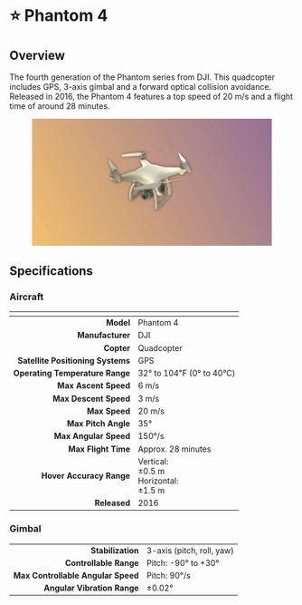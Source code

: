# ⭐ Phantom 4

## Overview

The fourth generation of the Phantom series from DJI.  This quadcopter includes GPS, 3-axis gimbal and a forward optical collision avoidance.  Released in 2016, the Phantom 4 features a top speed of 20 m/s and a flight time of around 28 minutes.

<figure><img src="../../.gitbook/assets/image (1) (1).png" alt=""><figcaption></figcaption></figure>

## Specifications

### Aircraft

<table data-full-width="false"><thead><tr><th align="right"></th><th></th></tr></thead><tbody><tr><td align="right"><strong>Model</strong></td><td>Phantom 4</td></tr><tr><td align="right"><strong>Manufacturer</strong></td><td>DJI</td></tr><tr><td align="right"><strong>Copter</strong></td><td>Quadcopter</td></tr><tr><td align="right"><strong>Satellite Positioning Systems</strong></td><td>GPS</td></tr><tr><td align="right"><strong>Operating Temperature Range</strong></td><td>32° to 104℉ (0° to 40℃)</td></tr><tr><td align="right"><strong>Max Ascent Speed</strong></td><td>6 m/s</td></tr><tr><td align="right"><strong>Max Descent Speed</strong></td><td>3 m/s</td></tr><tr><td align="right"><strong>Max Speed</strong></td><td>20 m/s</td></tr><tr><td align="right"><strong>Max Pitch Angle</strong></td><td>35°</td></tr><tr><td align="right"><strong>Max Angular Speed</strong></td><td>150°/s</td></tr><tr><td align="right"><strong>Max Flight Time</strong></td><td>Approx. 28 minutes</td></tr><tr><td align="right"><strong>Hover Accuracy Range</strong></td><td>Vertical:<br>±0.5 m<br>Horizontal:<br>±1.5 m</td></tr><tr><td align="right"><strong>Released</strong></td><td>2016</td></tr></tbody></table>

### Gimbal

|                                    |                           |
| ---------------------------------: | ------------------------- |
|                  **Stabilization** | 3-axis (pitch, roll, yaw) |
|             **Controllable Range** | Pitch: -90° to +30°       |
| **Max Controllable Angular Speed** | Pitch: 90°/s              |
|        **Angular Vibration Range** | ±0.02°                    |
